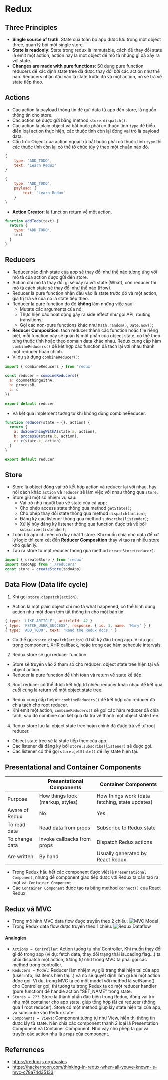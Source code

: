 Redux
===

## Three Principles
- **Single source of truth**: State của toàn bộ app được lưu trong một object three, quản lý bởi một single store.
- **State is readonly**: State trong redux là immutable, cách để thay đổi state là emit một action, action này là một object để mô tả những gì đã xảy ra với state.
- **Changes are made with pure functions**: Sử dụng pure function reducers để xác định state tree đã được thay đổi bởi các action như thế nào. Reducers nhận đầu vào là state trước đó và một action, nó sẽ trả về state tiếp theo.

## Actions
- Các action là payload thông tin để gửi data từ app đến store, là nguồn thông tin cho store.
- Các action sẽ được gửi bằng method `store.dispatch()`.
- Các action là plain object và bắt buộc phải có thuộc tính `type` để biểu diễn loại action thực hiện, các thuộc tính còn lại đóng vai trò là payload data.
- Cấu trúc Object của action ngoại trừ bắt buộc phải có thuộc tính `type` thì các thuộc tính còn lại có thể tổ chức tùy ý theo một chuẩn nào đó.
```js
{
	type: 'ADD_TODO',
	text: 'Learn Redux'
}
```
```js
{
	type: 'ADD_TODO',
	payload: {
		text: 'Learn Redux'
	}
}
```
- **Action Creator**: là function return về một action.
```js
function addTodo(text) {
  return {
    type: 'ADD_TODO',
    text
  }
}
```

## Reducers
- Reducer xác định state của app sẽ thay đổi như thế nào tương ứng với mô tả của action được gửi đến store.
- Action chỉ mô tả thay đổi gì sẽ xảy ra với state (What), còn reducer thì mô tả cách state sẽ thay đổi như thế nào (How).
- Reducer là pure function nhận đầu vào là state trước đó và một action, giá trị trả về của nó là state tiếp theo.
- Reducer là pure function do đó **không** làm những việc sau:
	- Mutate các arguments của nó;
	- Thực hiện các hoạt động gây ra side effect như gọi API, routing transitions;
	- Gọi các non-pure functions khác như `Math.random()`, `Date.now()`;
- **Reducer Composition**: tách reducer thành các function hoặc file riêng biệt, mỗi function này sẽ quản lý một phần của object state, có thể theo từng thuộc tính hoặc theo domain data khác nhau. Redux cung cấp hàm `combineReducers()` để kết hợp các function đã tách lại với nhau thành một reducer hoàn chỉnh.
- Ví dụ sử dụng `combineReducer()`:
```js
import { combineReducers } from 'redux'
​
const reducer = combineReducers({
  a: doSomethingWithA,
  b: processB,
  c: c
})
​
export default reducer
```
- Và kết quả implement tương tự khi không dùng combineReducer.
```js
function reducer(state = {}, action) {
  return {
    a: doSomethingWithA(state.a, action),
    b: processB(state.b, action),
    c: c(state.c, action)
  }
}

export default reducer
```

## Store
- Store là object đóng vai trò kết hợp action và reducer lại với nhau, hay nói cách khác `action` và `reducer` sẽ làm việc với nhau thông qua `store`.
- Store giữ một số nhiệm vụ sau:
  - Vai trò như người bảo vệ state của cả app;
  - Cho phép access state thông qua method `getState()`;
  - Cho phép thay đổi state thông qua method `dispatch(action)`;
  - Đăng ký các listener thông qua method `subscribe(listender)`;
  - Xử lý hủy đăng ký listener thông qua function được trả về bởi `subscribe(listender)`;
- Toàn bộ app chỉ nên có duy nhất 1 store. Khi muốn chia nhỏ data để xử lý logic thì xem xét đến **Reducer Composition** thay vì tạo ra nhiều store khó quản lý.
- Tạo ra store từ một reducer thông qua method `createStore(reducer)`.
```js
import { createStore } from 'redux'
import todoApp from './reducers'
const store = createStore(todoApp)
```
## Data Flow (Data life cycle)
1. Khi gọi `store.dispatch(action)`.
- Action là một plain object chỉ mô tả what happened, có thể hình dung action như một đoạn tóm tắt thông tin cho một bản tin.
```js
{ type: 'LIKE_ARTICLE', articleId: 42 }
{ type: 'FETCH_USER_SUCCESS', response: { id: 3, name: 'Mary' } }
{ type: 'ADD_TODO', text: 'Read the Redux docs.' }
```
- Có thể gọi `store.dispatch(action)` ở bất kỳ đâu trong app. Ví dụ gọi trong component, XHR callback, hoặc trong các hàm schedule intervals.
2. Redux store sẽ gọi reducer function.
- Store sẽ truyền vào 2 tham số cho reducer: object state tree hiện tại và object action.
- Reducer là pure function để tính toàn và return về state kế tiếp.
3. Root reducer có thể được kết hợp từ nhiều reducer khác nhau để kết quả cuối cùng là return về một object state tree.
- Redux cung cấp helper `combineReducers()` để kết hợp các reducer đã chia tách cho root reducer.
- Khi emit một action, `combineReducers()` sẽ gọi các hàm reducer đã chia tách, sau đó combine các kết quả đã trả về thành một object state tree.
4. Redux store lưu lại object state tree hoàn chỉnh đã được trả về từ root reducer.
- Object state tree sẽ là state tiếp theo của app.
- Các listener đã đăng ký bởi `store.subscribe(listener)` sẽ được gọi.
- Các listener có thể gọi `store.getState()` để lấy state hiện tại.

## Presentational and Container Components
|| Presentational Components | Container Components |
|----|----|----|
|Purpose | How things look (markup, styles) | How things work (data fetching, state updates) |
|Aware of Redux|No|Yes|
|To read data|Read data from props|Subscribe to Redux state|
|To change data|Invoke callbacks from props|Dispatch Redux actions|
|Are written|By hand|Usually generated by React Redux|
- Trong Redux hầu hết các component được viết là `Presentational Component`, nhưng để component giao tiếp được với Redux ta cần tạo ra một vài `Container Component`.
- Các `Container Component` được tạo ra bằng method `connect()` của React Redux.

## Redux và MVC
- Trong mô hình MVC data flow được truyền theo 2 chiều.
![MVC Model](./images/mvc-model.png)
- Trong Redux data flow được truyền theo 1 chiều.
![Redux Dataflow](./images/redux-dataflow.png)
#### Analogies

- `Actions = Controller`: Action tương tự như Controller, Khi muốn thay đổi gì đó trong app (ví dụ: fetch data, thay đổi trạng thái isLoading flag...) ta phải dispatch một action, tương tự như trong MVC ta phải gọi các method trong controller.
- `Reducers = Model`: Reducer làm nhiệm vụ giữ trạng thái hiện tại của app (user info, list items hiện thị...) và nó sẽ quyết định làm gì khi một action được gọi. Ví dụ, trong MVC ta có một model với method là setName() cho Controller gọi, thì tương tự trong Redux ta có một reducer handler (pure function) để handle action "SET_NAME" trong state.
- `Stores = ???`: Store là thành phần đặc biện trong Redux, đóng vai trò như một container cho app state, giúp tổng hợp tất cả reducer (thông qua 1 root reducer). Store có một method giúp lấy state hiện tại của app, và subscribe vào Redux state. 
- `Components = Views`: Component tương tự như View, hiển thị thông tin được lấy từ state. Nên chia các component thành 2 loại là Presentation Component và Container Component. Nhờ vậy cho phép ta gọi và truyền các action như là `props` của component.

## Referrences
- https://redux.js.org/basics
- https://hackernoon.com/thinking-in-redux-when-all-youve-known-is-mvc-c78a74d35133